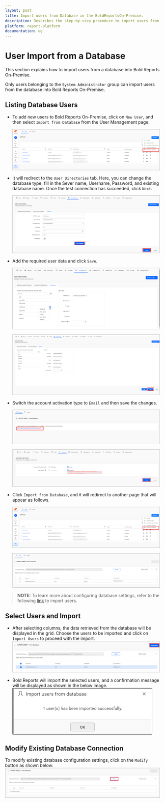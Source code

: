 ```yaml
---
layout: post
title: Import users from Database in the BoldReportsOn-Premise.
description: Describes the step-by-step procedure to import users from an existing database into the Bold Reports On-Premise.
platform: report-platform
documentation: ug
---
```


# User Import from a Database

This section explains how to import users from a database into Bold Reports On-Premise.

Only users belonging to the `System Administrator` group can import users from the database into Bold Reports On-Premise.

## Listing Database Users

* To add new users to Bold Reports On-Premise, click on `New User`, and then select `Import from Database` from the User Management page.

    ![Add New Users](/static/assets/on-premise/images/manage-users-and-groups/users/import-from-database/add-new-users.png)

* It will redirect to the `User Directories` tab. Here, you can change the database type, fill in the Sever name, Username, Password, and existing database name. Once the test connection has succeeded, click `Next`.

    ![Import Users test connection](/static/assets/on-premise/images/manage-users-and-groups/users/import-from-database/database-test-connection.png)

* Add the required user data and click `Save`.

    ![Save User Details](/static/assets/on-premise/images/manage-users-and-groups/users/import-from-database/save-user-details.png)

    ![Import Users table details](/static/assets/on-premise/images/manage-users-and-groups/users/import-from-database/table-details.png)

* Switch the account activation type to `Email` and then save the changes.

    ![Change Account Activation Type](/static/assets/on-premise/images/manage-users-and-groups/users/import-from-database/change-account-activation-type.png)

    ![Account Activation Mode](/static/assets/on-premise/images/manage-users-and-groups/users/import-from-database/account-activation-mode.png)

* Click `Import from Database`, and it will redirect to another page that will appear as follows.

    ![Add New Users](/static/assets/on-premise/images/manage-users-and-groups/users/import-from-database/add-new-users.png)

    ![Import Users from Database - Home](/static/assets/on-premise/images/manage-users-and-groups/users/import-from-database/import-users-home.png)

> **NOTE:** To learn more about configuring database settings, refer to the following [link](./../../../../manage-app-settings/database-settings/) to import users.

## Select Users and Import

* After selecting columns, the data retrieved from the database will be displayed in the grid. Choose the users to be imported and click on `Import Users` to proceed with the import.
    ![Import Selected Users](/static/assets/on-premise/images/manage-users-and-groups/users/import-from-database/import-users-grid-selection-new.png)

* Bold Reports will import the selected users, and a confirmation message will be displayed as shown in the below image.
    ![Success message after imported the Database users](/static/assets/on-premise/images/manage-users-and-groups/users/import-from-database/Database-User-imported-new.png)

## Modify Existing Database Connection

To modify existing database configuration settings, click on the `Modify` button as shown below:
    ![Modify Database Configuration](/static/assets/on-premise/images/manage-users-and-groups/users/import-from-database/Modify-Database-settings-Configuration.png)